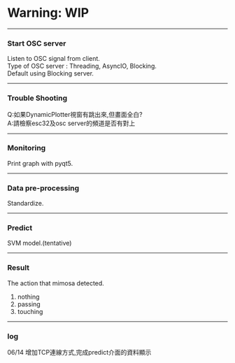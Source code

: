 # Warning: WIP

<hr>

### Start OSC server
Listen to OSC signal from client.  
Type of OSC server : Threading, AsyncIO, Blocking.   
Default using Blocking server.

<hr>

### Trouble Shooting
Q:如果DynamicPlotter視窗有跳出來,但畫面全白?  
A:請檢察esc32及osc server的頻道是否有對上

<hr>

### Monitoring
Print graph with pyqt5.

<hr>

### Data pre-processing
Standardize.

<hr>

### Predict
SVM model.(tentative)

<hr>

### Result
The action that mimosa detected.
1. nothing
2. passing
3. touching

<hr>

### log

06/14   增加TCP連線方式,完成predict介面的資料顯示

